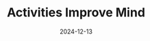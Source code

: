 ---
title: "Activities Improve Mind"
date: 2024-12-13
image: ../assets/images/blog/blog3.png
reading_time: 5
excerpt: "This comprehensive suite of payment products offers a fully integrated solution for handling various payment needs."
---